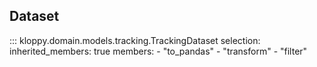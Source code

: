 ## Dataset

::: kloppy.domain.models.tracking.TrackingDataset
    selection:
        inherited_members: true
        members:
            - "to_pandas"
            - "transform"
            - "filter"
